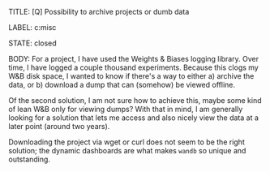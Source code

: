 TITLE:
[Q] Possibility to archive projects or dumb data

LABEL:
c:misc

STATE:
closed

BODY:
For a project, I have used the Weights & Biases logging library. Over time, I have logged a couple thousand experiments. Because this clogs my W&B disk space, I wanted to know if there's a way to either a) archive the data, or b) download a dump that can (somehow) be viewed offline.

Of the second solution, I am not sure how to achieve this, maybe some kind of lean W&B only for viewing dumps? With that in mind, I am generally looking for a solution that lets me access and also nicely view the data at a later point (around two years).

Downloading the project via wget or curl does not seem to be the right solution; the dynamic dashboards are what makes `wandb` so unique and outstanding.

